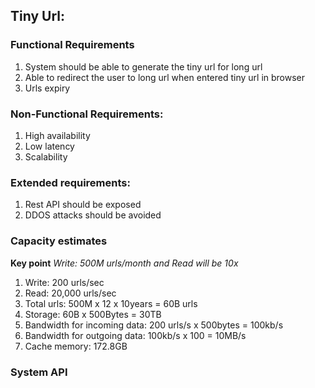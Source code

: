 ## Tiny Url:
### Functional Requirements 
1. System should be able to generate the tiny url for long url
2. Able to redirect the user to long url when entered tiny url in browser
3. Urls expiry

### Non-Functional Requirements:
1. High availability
2. Low latency
3. Scalability

### Extended requirements:
1. Rest API should be exposed
2. DDOS attacks should be avoided

### Capacity estimates
**Key point** _Write:  500M urls/month and Read will be 10x_

1. Write: 200 urls/sec
2. Read: 20,000 urls/sec
3. Total urls: 500M x 12 x 10years = 60B urls 
4. Storage: 60B x 500Bytes = 30TB 
5. Bandwidth for incoming data: 200 urls/s x 500bytes = 100kb/s
6. Bandwidth for outgoing data: 100kb/s x 100 = 10MB/s
7. Cache memory: 172.8GB

### System API












